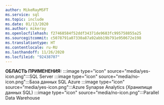 ```yaml
---
author: MikeRayMSFT
ms.service: sql
ms.topic: include
ms.date: 01/13/2020
ms.author: mikeray
ms.openlocfilehash: f27468584f52ddf34371de9683fc995758855a25
ms.sourcegitcommit: c5078791a07330a87a92abb19b791e950672e198
ms.translationtype: HT
ms.contentlocale: ru-RU
ms.lasthandoff: 11/26/2020
ms.locfileid: "92438707"
---
```

<Token>**ОБЛАСТЬ ПРИМЕНЕНИЯ:** :::image type="icon" source="media/yes-icon.png":::SQL Server :::image type="icon" source="media/no-icon.png":::База данных SQL Azure :::image type="icon" source="media/yes-icon.png":::Azure Synapse Analytics (Хранилище данных SQL) :::image type="icon" source="media/no-icon.png":::Parallel Data Warehouse</Token>

